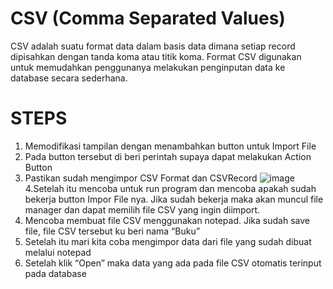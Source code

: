 # CSV (Comma Separated Values)
CSV adalah suatu format data dalam basis data dimana setiap record dipisahkan dengan tanda koma atau titik koma. Format CSV digunakan untuk memudahkan penggunanya melakukan penginputan data ke database secara sederhana.

# STEPS 
1. Memodifikasi tampilan dengan menambahkan button untuk Import File
2. Pada button tersebut di beri perintah supaya dapat melakukan Action Button
3. Pastikan sudah mengimpor CSV Format dan CSVRecord
![image](https://github.com/safriyamrn/PBO/assets/148854440/028036ca-23d0-406b-8428-c2db61a6f2dd)
4.Setelah itu mencoba untuk run program dan mencoba apakah sudah bekerja button Impor 
File nya. Jika sudah bekerja maka akan muncul file manager dan dapat memilih file CSV 
yang ingin diimport.
5. Mencoba membuat file CSV menggunakan notepad. Jika sudah save file, file CSV 
tersebut ku beri nama “Buku”
6. Setelah itu mari kita coba mengimpor data dari file yang sudah dibuat melalui notepad
7. Setelah klik “Open” maka data yang ada pada file CSV otomatis terinput pada database
